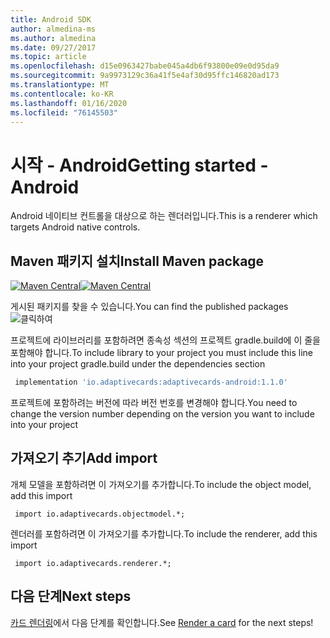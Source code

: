 ```yaml
---
title: Android SDK
author: almedina-ms
ms.author: almedina
ms.date: 09/27/2017
ms.topic: article
ms.openlocfilehash: d15e0963427babe045a4db6f93800e09e0d95da9
ms.sourcegitcommit: 9a9973129c36a41f5e4af30d95ffc146820ad173
ms.translationtype: MT
ms.contentlocale: ko-KR
ms.lasthandoff: 01/16/2020
ms.locfileid: "76145503"
---
```

# <a name="getting-started---android"></a><span data-ttu-id="11af3-102">시작 - Android</span><span class="sxs-lookup"><span data-stu-id="11af3-102">Getting started - Android</span></span>

<span data-ttu-id="11af3-103">Android 네이티브 컨트롤을 대상으로 하는 렌더러입니다.</span><span class="sxs-lookup"><span data-stu-id="11af3-103">This is a renderer which targets Android native controls.</span></span>

## <a name="install-maven-package"></a><span data-ttu-id="11af3-104">Maven 패키지 설치</span><span class="sxs-lookup"><span data-stu-id="11af3-104">Install Maven package</span></span>

<span data-ttu-id="11af3-105">[![Maven Central](https://img.shields.io/maven-central/v/io.adaptivecards/adaptivecards-android.svg)](https://search.maven.org/#search%7Cga%7C1%7Ca%3A%22adaptivecards-android%22)</span><span class="sxs-lookup"><span data-stu-id="11af3-105">[![Maven Central](https://img.shields.io/maven-central/v/io.adaptivecards/adaptivecards-android.svg)](https://search.maven.org/#search%7Cga%7C1%7Ca%3A%22adaptivecards-android%22)</span></span>

<span data-ttu-id="11af3-106">게시된 패키지를 찾을 수 있습니다.</span><span class="sxs-lookup"><span data-stu-id="11af3-106">You can find the published packages</span></span> ![클릭하여](https://search.maven.org/search?q=g:io.adaptivecards)

<span data-ttu-id="11af3-108">프로젝트에 라이브러리를 포함하려면 종속성 섹션의 프로젝트 gradle.build에 이 줄을 포함해야 합니다.</span><span class="sxs-lookup"><span data-stu-id="11af3-108">To include library to your project you must include this line into your project gradle.build under the dependencies section</span></span>

```build.gradle
 implementation 'io.adaptivecards:adaptivecards-android:1.1.0'
```
<span data-ttu-id="11af3-109">프로젝트에 포함하려는 버전에 따라 버전 번호를 변경해야 합니다.</span><span class="sxs-lookup"><span data-stu-id="11af3-109">You need to change the version number depending on the version you want to include into your project</span></span>

## <a name="add-import"></a><span data-ttu-id="11af3-110">가져오기 추기</span><span class="sxs-lookup"><span data-stu-id="11af3-110">Add import</span></span>

<span data-ttu-id="11af3-111">개체 모델을 포함하려면 이 가져오기를 추가합니다.</span><span class="sxs-lookup"><span data-stu-id="11af3-111">To include the object model, add this import</span></span>

```
 import io.adaptivecards.objectmodel.*;
```

<span data-ttu-id="11af3-112">렌더러를 포함하려면 이 가져오기를 추가합니다.</span><span class="sxs-lookup"><span data-stu-id="11af3-112">To include the renderer, add this import</span></span>

```
 import io.adaptivecards.renderer.*;
```

## <a name="next-steps"></a><span data-ttu-id="11af3-113">다음 단계</span><span class="sxs-lookup"><span data-stu-id="11af3-113">Next steps</span></span>

<span data-ttu-id="11af3-114">[카드 렌더링](render-a-card.md)에서 다음 단계를 확인합니다.</span><span class="sxs-lookup"><span data-stu-id="11af3-114">See [Render a card](render-a-card.md) for the next steps!</span></span>
